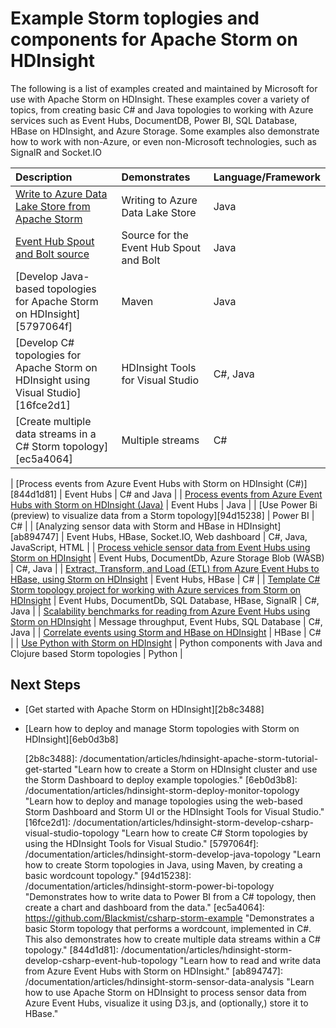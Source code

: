 <properties
 pageTitle="Example Apache Storm topologies on HDInsight | Windows Azure"
 description="A list of example Storm topologies created and tested with Apache Storm on HDInsight including basic C# and Java topologies, and working with Event Hubs."
 services="hdinsight"
 documentationCenter=""
 authors="Blackmist"
 manager="paulettm"
 editor="cgronlun"
	tags="azure-portal"/>

<tags
	ms.service="hdinsight"
	ms.date="01/15/2016"
	wacn.date=""/>

# Example Storm toplogies and components for Apache Storm on HDInsight

The following is a list of examples created and maintained by Microsoft for use with Apache Storm on HDInsight. These examples cover a variety of topics, from creating basic C# and Java topologies to working with Azure services such as Event Hubs, DocumentDB, Power BI, SQL Database, HBase on HDInsight, and Azure Storage. Some examples also demonstrate how to work with non-Azure, or even non-Microsoft technologies, such as SignalR and Socket.IO

| Description                                                                                             | Demonstrates                                         | Language/Framework         |
|:--------------------------------------------------------------------------------------------------------|:-----------------------------------------------------|:---------------------------|
| [Write to Azure Data Lake Store from Apache Storm](/documentation/articles/hdinsight-storm-write-data-lake-store) | Writing to Azure Data Lake Store | Java |
| [Event Hub Spout and Bolt source](https://github.com/apache/storm/tree/master/external/storm-eventhubs) | Source for the Event Hub Spout and Bolt | Java |
| [Develop Java-based topologies for Apache Storm on HDInsight][5797064f]                                 | Maven                                                | Java                       |
| [Develop C# topologies for Apache Storm on HDInsight using Visual Studio][16fce2d1]                     | HDInsight Tools for Visual Studio                    | C#, Java                   |
| [Create multiple data streams in a C# Storm topology][ec5a4064]                                         | Multiple streams                                     | C#                         |
<!-- deleted by customization
| [Determine Twitter trending topics with Storm on HDInsight][3c86c7c8]                                   | Trident                                              | Java, Trident              |
-->
| [Process events from Azure Event Hubs with Storm on HDInsight (C#)][844d1d81]                                | Event Hubs                                           | C# and Java                |
| [Process events from Azure Event Hubs with Storm on HDInsight (Java)](/documentation/articles/hdinsight-storm-develop-java-event-hub-topology) | Event Hubs | Java |
| [Use Power Bi (preview) to visualize data from a Storm topology][94d15238]                              | Power BI                                             | C#                         |
| [Analyzing sensor data with Storm and HBase in HDInsight][ab894747]                                     | Event Hubs, HBase, Socket.IO, Web dashboard          | C#, Java, JavaScript, HTML |
| [Process vehicle sensor data from Event Hubs using Storm on HDInsight][246ee964]                        | Event Hubs, DocumentDb, Azure Storage Blob (WASB)    | C#, Java                   |
| [Extract, Transform, and Load (ETL) from Azure Event Hubs to HBase, using Storm on HDInsight][b4b68194] | Event Hubs, HBase                                    | C#                         |
| [Template C# Storm topology project for working with Azure services from Storm on HDInsight][ce0c02a2]  | Event Hubs, DocumentDb, SQL Database, HBase, SignalR | C#, Java                   |
| [Scalability benchmarks for reading from Azure Event Hubs using Storm on HDInsight][d6c540e3]           | Message throughput, Event Hubs, SQL Database         | C#, Java                   |
| [Correlate events using Storm and HBase on HDInsight](/documentation/articles/hdinsight-storm-correlation-topology) | HBase | C# |
| [Use Python with Storm on HDInsight](/documentation/articles/hdinsight-storm-develop-python-topology) | Python components with Java and Clojure based Storm topologies | Python |

## Next Steps

* [Get started with Apache Storm on HDInsight][2b8c3488]

* [Learn how to deploy and manage Storm topologies with Storm on HDInsight][6eb0d3b8]

  [2b8c3488]: <!-- deleted by customization hdinsight-apache-storm-tutorial-get-started.md --><!-- keep by customization: begin --> /documentation/articles/hdinsight-apache-storm-tutorial-get-started <!-- keep by customization: end --> "Learn how to create a Storm on HDInsight cluster and use the Storm Dashboard to deploy example topologies."
  [6eb0d3b8]: <!-- deleted by customization hdinsight-storm-deploy-monitor-topology.md --><!-- keep by customization: begin --> /documentation/articles/hdinsight-storm-deploy-monitor-topology <!-- keep by customization: end --> "Learn how to deploy and manage topologies using the web-based Storm Dashboard and Storm UI or the HDInsight Tools for Visual Studio."
  [16fce2d1]: <!-- deleted by customization hdinsight-storm-develop-csharp-visual-studio-topology.md --><!-- keep by customization: begin --> /documentation/articles/hdinsight-storm-develop-csharp-visual-studio-topology <!-- keep by customization: end --> "Learn how to create C# Storm topologies by using the HDInsight Tools for Visual Studio."
  [5797064f]: <!-- deleted by customization hdinsight-storm-develop-java-topology.md --><!-- keep by customization: begin --> /documentation/articles/hdinsight-storm-develop-java-topology <!-- keep by customization: end --> "Learn how to create Storm topologies in Java, using Maven, by creating a basic wordcount topology."
  [94d15238]: <!-- deleted by customization hdinsight-storm-power-bi-topology.md --><!-- keep by customization: begin --> /documentation/articles/hdinsight-storm-power-bi-topology <!-- keep by customization: end --> "Demonstrates how to write data to Power BI from a C# topology, then create a chart and dashboard from the data."
  [ec5a4064]: https://github.com/Blackmist/csharp-storm-example "Demonstrates a basic Storm topology that performs a wordcount, implemented in C#. This also demonstrates how to create multiple data streams within a C# topology."
  [844d1d81]: <!-- deleted by customization hdinsight-storm-develop-csharp-event-hub-topology.md --><!-- keep by customization: begin --> /documentation/articles/hdinsight-storm-develop-csharp-event-hub-topology <!-- keep by customization: end --> "Learn how to read and write data from Azure Event Hubs with Storm on HDInsight."
  [ab894747]: <!-- deleted by customization hdinsight-storm-sensor-data-analysis.md --><!-- keep by customization: begin --> /documentation/articles/hdinsight-storm-sensor-data-analysis <!-- keep by customization: end --> "Learn how to use Apache Storm on HDInsight to process sensor data from Azure Event Hubs, visualize it using D3.js, and (optionally,) store it to HBase."
<!-- deleted by customization
  [3c86c7c8]: hdinsight-storm-twitter-trending.md "Learn how to use Trident to create a Storm topology that determines trending topics (based on hashtags,) on Twitter."
  [246ee964]: hdinsight-storm-iot-eventhub-documentdb.md "Learn how to use a Storm topology to read messages from Azure Event Hubs, read documents from Azure DocumentDB for data referencing and save data to Azure Storage."
-->
<!-- keep by customization: begin -->
  [246ee964]: /documentation/articles/hdinsight-storm-iot-eventhub-documentdb "Learn how to use a Storm topology to read messages from Azure Event Hubs, read documents from Azure DocumentDB for data referencing and save data to Azure Storage."
<!-- keep by customization: end -->
  [d6c540e3]: https://github.com/hdinsight/hdinsight-storm-examples/blob/master/EventCountExample "Several topologies to demonstrate throughput when reading from Azure Event Hubs and storing to SQL Database using Apache Storm on HDInsight."
  [b4b68194]: https://github.com/hdinsight/hdinsight-storm-examples/blob/master/RealTimeETLExample "Learn how to read data from Azure Event Hubs, aggregate & transform the data, then store it to HBase on HDInsight."
  [ce0c02a2]: https://github.com/hdinsight/hdinsight-storm-examples/tree/master/templates/HDInsightStormExamples "This project contains templates for spouts, bolts and topologies to interact with various Azure services like Event Hubs, DocumentDB, and SQL Database."
 